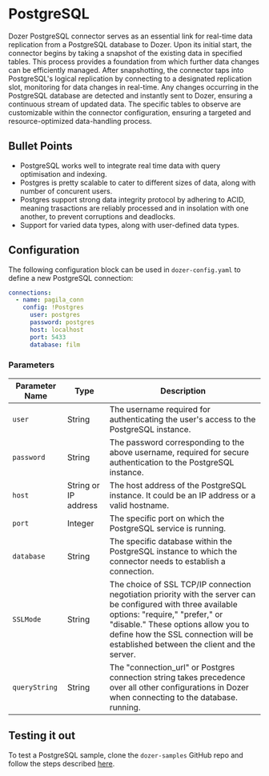 # PostgreSQL

Dozer PostgreSQL connector serves as an essential link for real-time data replication from a PostgreSQL database to Dozer. Upon its initial start, the connector begins by taking a snapshot of the existing data in specified tables. This process provides a foundation from which further data changes can be efficiently managed. After snapshotting, the connector taps into PostgreSQL's logical replication by connecting to a designated replication slot, monitoring for data changes in real-time. Any changes occurring in the PostgreSQL database are detected and instantly sent to Dozer, ensuring a continuous stream of updated data. The specific tables to observe are customizable within the connector configuration, ensuring a targeted and resource-optimized data-handling process.


## Bullet Points 

* PostgreSQL works well to integrate real time data with query optimisation and indexing.
* Postgres is pretty scalable to cater to different sizes of data, along with number of concurent users.
* Postgres support strong data integrity protocol by adhering to ACID, meaning trasactions are reliably processed and in insolation with one another, to prevent corruptions and deadlocks.
* Support for varied data types, along with user-defined data types.

## Configuration

The following configuration block can be used in `dozer-config.yaml` to define a new PostgreSQL connection:

```yaml
connections:
  - name: pagila_conn
    config: !Postgres
      user: postgres
      password: postgres
      host: localhost
      port: 5433
      database: film
```

### Parameters

| **Parameter Name** | **Type**       | **Description**                                                                                                                                                                                                                                                       |
| ------------------------ | -------------------- | --------------------------------------------------------------------------------------------------------------------------------------------------------------------------------------------------------------------------------------------------------------------------- |
| `user`                 | String               | The username required for authenticating the user's access to the PostgreSQL instance.                                                                                                                                                                                      |
| `password`             | String               | The password corresponding to the above username, required for secure authentication to the PostgreSQL instance.                                                                                                                                                            |
| `host`                 | String or IP address | The host address of the PostgreSQL instance. It could be an IP address or a valid hostname.                                                                                                                                                                                 |
| `port`                 | Integer              | The specific port on which the PostgreSQL service is running.                                                                                                                                                                                                               |
| `database`             | String               | The specific database within the PostgreSQL instance to which the connector needs to establish a connection.                                                                                                                                                                |
| `SSLMode`              | String               | The choice of SSL TCP/IP connection negotiation priority with the server can be configured with three available options: "require," "prefer," or "disable." These options allow you to define how the SSL connection will be established between the client and the server. |
| `queryString`          | String               | The "connection_url" or Postgres connection string takes precedence over all other configurations in Dozer when connecting to the database. running.                                                                                                                        |

## Testing it out

To test a PostgreSQL sample, clone the `dozer-samples` GitHub repo and follow the steps described [here](https://github.com/getdozer/dozer-samples/tree/main/connectors/postgres).
